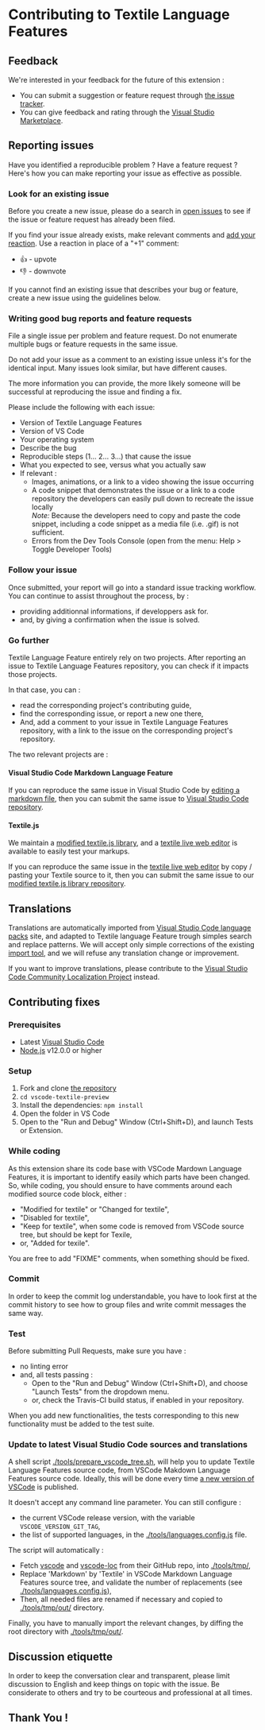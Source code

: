 # Contributing to Textile Language Features

## Feedback

We're interested in your feedback for the future of this extension :
* You can submit a suggestion or feature request through [the issue tracker](https://github.com/GehDoc/vscode-textile-preview/issues).
* You can give feedback and rating through the [Visual Studio Marketplace](https://marketplace.visualstudio.com/items?itemName=GehDoc.vscode-textile-preview).


## Reporting issues

Have you identified a reproducible problem ? Have a feature request ?
Here's how you can make reporting your issue as effective as possible.

### Look for an existing issue

Before you create a new issue, please do a search in [open issues](https://github.com/GehDoc/vscode-textile-preview/issues) to see if the issue or feature request has already been filed.

If you find your issue already exists, make relevant comments and [add your reaction](https://github.blog/2016-03-10-add-reactions-to-pull-requests-issues-and-comments/). Use a reaction in place of a "+1" comment:
* :+1: - upvote
* :-1: - downvote

If you cannot find an existing issue that describes your bug or feature, create a new issue using the guidelines below.

### Writing good bug reports and feature requests

File a single issue per problem and feature request. Do not enumerate multiple bugs or feature requests in the same issue.

Do not add your issue as a comment to an existing issue unless it's for the identical input. Many issues look similar, but have different causes.

The more information you can provide, the more likely someone will be successful at reproducing the issue and finding a fix.

Please include the following with each issue:
* Version of Textile Language Features
* Version of VS Code
* Your operating system
* Describe the bug
* Reproducible steps (1... 2... 3...) that cause the issue
* What you expected to see, versus what you actually saw
* If relevant :
	* Images, animations, or a link to a video showing the issue occurring
	* A code snippet that demonstrates the issue or a link to a code repository the developers can easily pull down to recreate the issue locally  
	*Note:* Because the developers need to copy and paste the code snippet, including a code snippet as a media file (i.e. .gif) is not sufficient.
	* Errors from the Dev Tools Console (open from the menu: Help > Toggle Developer Tools)

### Follow your issue

Once submitted, your report will go into a standard issue tracking workflow. You can continue to assist throughout the process, by :
* providing additionnal informations, if developpers ask for.
* and, by giving a confirmation when the issue is solved.

### Go further

Textile Language Feature entirely rely on two projects. After reporting an issue to Textile Language Features repository, you can check if it impacts those projects.

In that case, you can :
* read the corresponding project's contributing guide,
* find the corresponding issue, or report a new one there,
* And, add a comment to your issue in Textile Language Features repository, with a link to the issue on the corresponding project's repository. 

The two relevant projects are :

#### Visual Studio Code Markdown Language Feature

If you can reproduce the same issue in Visual Studio Code by [editing a markdown file](https://code.visualstudio.com/docs/languages/markdown#_markdown-preview), then you can submit the same issue to [Visual Studio Code repository](https://github.com/microsoft/vscode/issues).

#### Textile.js 

We maintain a [modified textile.js library](https://github.com/GehDoc/textile-js), and a [textile live web editor](https://gehdoc.github.io/textile-js/) is available to easily test your markups.

If you can reproduce the same issue in the [textile live web editor](https://gehdoc.github.io/textile-js/) by copy / pasting your Textile source to it, then you can submit the same issue to our [modified textile.js library repository](https://github.com/GehDoc/textile-js/issues).

## Translations

Translations are automatically imported from [Visual Studio Code language packs](https://github.com/microsoft/vscode-loc/) site, and adapted to Textile language Feature trough simples search and replace patterns.
We will accept only simple corrections of the existing [import tool](#Update-to-latest-Visual-Studio-Code-sources-and-translations), and we will refuse any translation change or improvement.

If you want to improve translations, please contribute to the [Visual Studio Code Community Localization Project](https://github.com/Microsoft/Localization/wiki/Visual-Studio-Code-Community-Localization-Project) instead.


## Contributing fixes

### Prerequisites
* Latest [Visual Studio Code](https://code.visualstudio.com/)
* [Node.js](https://nodejs.org/) v12.0.0 or higher

### Setup
1. Fork and clone [the repository](https://github.com/GehDoc/vscode-textile-preview/)
2. `cd vscode-textile-preview`
3. Install the dependencies: `npm install`
4. Open the folder in VS Code
5. Open to the "Run and Debug" Window (Ctrl+Shift+D), and launch Tests or Extension.

### While coding
As this extension share its code base with VSCode Mardown Language Features, it is important to identify easily which parts have been changed. So, while coding, you should ensure to have comments around each modified source code block, either :
* "Modified for textile" or "Changed for textile",
* "Disabled for textile",
* "Keep for textile", when some code is removed from VSCode source tree, but should be kept for Texile,
* or, "Added for texile".

You are free to add "FIXME" comments, when something should be fixed.

### Commit
In order to keep the commit log understandable, you have to look first at the commit history to see how to group files and write commit messages the same way.

### Test
Before submitting Pull Requests, make sure you have :
* no linting error
* and, all tests passing :
	* Open to the "Run and Debug" Window (Ctrl+Shift+D), and choose "Launch Tests" from the dropdown menu.
	* or, check the Travis-CI build status, if enabled in your repository.

When you add new functionalities, the tests corresponding to this new functionality must be added to the test suite.

### Update to latest Visual Studio Code sources and translations
A shell script [./tools/prepare_vscode_tree.sh](./tools/prepare_vscode_tree.sh), will help you to update Textile Language Features source code, from VSCode Makdown Language Features source code. Ideally, this will be done every time [a new version of VSCode](https://github.com/microsoft/vscode/releases) is published.

It doesn't accept any command line parameter. You can still configure :
* the current VSCode release version, with the variable `VSCODE_VERSION_GIT_TAG`,
* the list of supported languages, in the [./tools/languages.config.js](./tools/languages.config.js) file.

The script will automatically :
* Fetch [vscode](https://github.com/microsoft/vscode/) and [vscode-loc](https://github.com/microsoft/vscode-loc/) from their GitHub repo, into [./tools/tmp/](./tools/tmp/),
* Replace 'Markdown' by 'Textile' in VSCode Markdown Language Features source tree, and validate the number of replacements (see [./tools/languages.config.js](./tools/languages.config.js)),
* Then, all needed files are renamed if necessary and copied to [./tools/tmp/out/](./tools/tmp/out/) directory.

Finally, you have to manually import the relevant changes, by diffing the root directory with [./tools/tmp/out/](./tools/tmp/out/).

## Discussion etiquette

In order to keep the conversation clear and transparent, please limit discussion to English and keep things on topic with the issue. Be considerate to others and try to be courteous and professional at all times.


## Thank You !